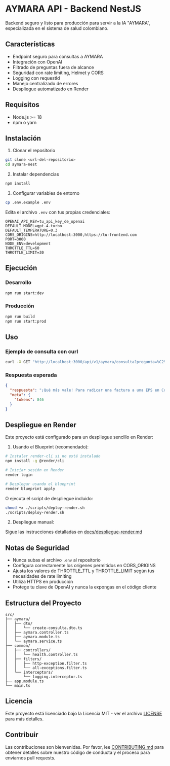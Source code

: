 # AYMARA API - Backend NestJS

Backend seguro y listo para producción para servir a la IA "AYMARA", especializada en el sistema de salud colombiano.

## Características

- Endpoint seguro para consultas a AYMARA
- Integración con OpenAI
- Filtrado de preguntas fuera de alcance
- Seguridad con rate limiting, Helmet y CORS
- Logging con requestId
- Manejo centralizado de errores
- Despliegue automatizado en Render

## Requisitos

- Node.js >= 18
- npm o yarn

## Instalación

1. Clonar el repositorio

```bash
git clone <url-del-repositorio>
cd aymara-nest
```

2. Instalar dependencias

```bash
npm install
```

3. Configurar variables de entorno

```bash
cp .env.example .env
```

Edita el archivo `.env` con tus propias credenciales:

```
OPENAI_API_KEY=tu_api_key_de_openai
DEFAULT_MODEL=gpt-4-turbo
DEFAULT_TEMPERATURE=0.3
CORS_ORIGINS=http://localhost:3000,https://tu-frontend.com
PORT=3000
NODE_ENV=development
THROTTLE_TTL=60
THROTTLE_LIMIT=30
```

## Ejecución

### Desarrollo

```bash
npm run start:dev
```

### Producción

```bash
npm run build
npm run start:prod
```

## Uso

### Ejemplo de consulta con curl

```bash
curl -X GET "http://localhost:3000/api/v1/aymara/consulta?pregunta=%C2%BFCu%C3%A1les%20son%20los%20requisitos%20para%20radicar%20una%20factura%20a%20una%20EPS%20en%20Colombia%3F"
```

### Respuesta esperada

```json
{
  "respuesta": "¡Qué más vale! Para radicar una factura a una EPS en Colombia necesitas tener estos documentos al día, compa: \n\n1. Factura electrónica que cumpla con requisitos de la DIAN.\n2. Detalle de cargos (discriminación de servicios).\n3. Copia de la autorización de servicios (si aplica).\n4. Soportes clínicos: historia clínica, notas de enfermería, etc.\n5. RIPS (Registros Individuales de Prestación de Servicios) correctamente diligenciados.\n6. Evidencia de verificación de derechos del usuario.\n\nRecuerda que según la Resolución 3047 de 2008 y sus modificaciones, tienes 6 meses para radicar desde la fecha de prestación del servicio. ¡Pilas con eso!",
  "meta": {
    "tokens": 846
  }
}
```

## Despliegue en Render

Este proyecto está configurado para un despliegue sencillo en Render:

1. Usando el Blueprint (recomendado):

```bash
# Instalar render-cli si no está instalado
npm install -g @render/cli

# Iniciar sesión en Render
render login

# Desplegar usando el blueprint
render blueprint apply
```

O ejecuta el script de despliegue incluido:

```bash
chmod +x ./scripts/deploy-render.sh
./scripts/deploy-render.sh
```

2. Despliegue manual:

Sigue las instrucciones detalladas en [docs/despliegue-render.md](./docs/despliegue-render.md)

## Notas de Seguridad

- Nunca subas el archivo `.env` al repositorio
- Configura correctamente los orígenes permitidos en CORS_ORIGINS
- Ajusta los valores de THROTTLE_TTL y THROTTLE_LIMIT según tus necesidades de rate limiting
- Utiliza HTTPS en producción
- Protege tu clave de OpenAI y nunca la expongas en el código cliente

## Estructura del Proyecto

```
src/
├── aymara/
│   ├── dto/
│   │   └── create-consulta.dto.ts
│   ├── aymara.controller.ts
│   ├── aymara.module.ts
│   └── aymara.service.ts
├── common/
│   ├── controllers/
│   │   └── health.controller.ts
│   ├── filters/
│   │   ├── http-exception.filter.ts
│   │   └── all-exceptions.filter.ts
│   └── interceptors/
│       └── logging.interceptor.ts
├── app.module.ts
└── main.ts
```

## Licencia

Este proyecto está licenciado bajo la Licencia MIT - ver el archivo [LICENSE](./LICENSE) para más detalles.

## Contribuir

Las contribuciones son bienvenidas. Por favor, lee [CONTRIBUTING.md](./CONTRIBUTING.md) para obtener detalles sobre nuestro código de conducta y el proceso para enviarnos pull requests.